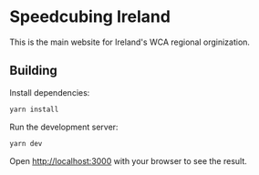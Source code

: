 # Speedcubing Ireland
This is the main website for Ireland's WCA regional orginization.

## Building
Install dependencies:
```bash
yarn install
```
Run the development server:

```bash
yarn dev
```

Open [http://localhost:3000](http://localhost:3000) with your browser to see the result.
